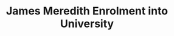 ---
layout: event
title: James Meredith Enrolment into University
category: James Meredith Enrolment
year: 1962
duration: 1st October. 1962
location: Mississippi 
image: media/images/events/james_meredith.jpeg
image-desc: Photograph shows James Meredith walking to class accompanied by U.S. marshals.; James Meredith walking to class at University of Mississippi, accompanied by U.S. marshals. According to http://hdl.loc.gov/loc.pnp/cph.3c35515, the men flanking Meredith are U.S. Marshal James McShane (left) and John Doar of the Justice Department (right)
image-source: https://loc.gov/pictures/resource/ppmsca.04292/
description: James Meredith was the first black student in America to be enrolled into the racially segregated University of Mississippi. He was denied admission twice, however riled a court case against them stating that the University only rejected him due to his race. After seel back and forths with the government, he was eventually enrolled and this was a pivotal moment in the history of the civil rights movement. 
songdesc: Oxford Town by Bob Dylan was written as a response to the enrolment of James Meredith in University.
songs related:
---
